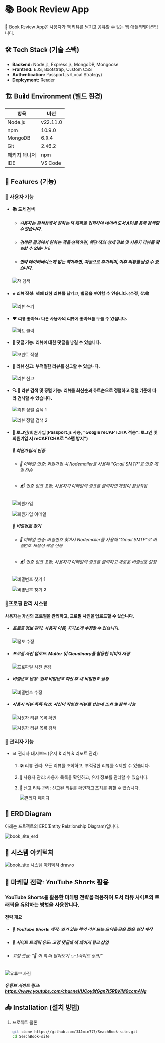 # 📚 Book Review App

🚀 Book Review App은 사용자가 책 리뷰를 남기고 공유할 수 있는 웹 애플리케이션입니다.


## 🛠️ Tech Stack (기술 스택)
- **Backend:** Node.js, Express.js, MongoDB, Mongoose
- **Frontend:** EJS, Bootstrap, Custom CSS
- **Authentication:** Passport.js (Local Strategy)
- **Deployment:** Render


## 🏗 Build Environment (빌드 환경)

| 항목            | 버전 |
|---------------|-----|
| Node.js      | v22.11.0 |
| npm          | 10.9.0 |
| MongoDB      | 6.0.4 |
| Git          | 2.46.2 |
| 패키지 매니저  | npm |
| IDE          | VS Code |


## 📌 Features (기능)
### 🔹 사용자 기능
-  #### 📚 도서 검색
      - ##### 사용자는 검색창에서 원하는 책 제목을 입력하여 네이버 도서 API를 통해 검색할 수 있습니다.
      - ##### 검색된 결과에서 원하는 책을 선택하면, 해당 책의 상세 정보 및 사용자 리뷰를 확인할 수 있습니다.
      - ##### 만약 데이터베이스에 없는 책이라면, 자동으로 추가되며, 이후 리뷰를 남길 수 있습니다.


     ![책 검색](https://github.com/user-attachments/assets/d937cb76-e578-46f6-9f53-923e7b0b4020)


- #### ⭐ 리뷰 작성: 책에 대한 리뷰를 남기고, 별점을 부여할 수 있습니다.(수정, 삭제)

   
     ![리뷰 쓰기](https://github.com/user-attachments/assets/9e10f3b5-6453-49a2-8814-33a1b5803f91)


  
- #### ❤️ 리뷰 좋아요: 다른 사용자의 리뷰에 좋아요를 누를 수 있습니다.


     ![하트 클릭](https://github.com/user-attachments/assets/d357580d-e846-46de-96bd-0654796518b1)


- #### 💬 댓글 기능: 리뷰에 대한 댓글을 남길 수 있습니다.


     ![코멘트 작성](https://github.com/user-attachments/assets/66b22590-ccd0-4417-9204-1e33bc4ca6cb)

  
- #### 🚨 리뷰 신고: 부적절한 리뷰를 신고할 수 있습니다.


     ![리뷰 신고](https://github.com/user-attachments/assets/247d4da4-da81-4078-91f8-d3fd8e2d37da)

  
- #### 🔍 🔄 리뷰 검색 및 정렬 기능: 리뷰를 최신순과 하트순으로 정렬하고 정렬 기준에 따라 검색할 수 있습니다. 


     ![리뷰 정렬 검색 1](https://github.com/user-attachments/assets/635a710a-0553-4b8d-b6cd-d5f1d08b6776)


     ![리뷰 정렬 검색 2](https://github.com/user-attachments/assets/ac49175a-ac1a-4e22-a2fc-bfeff7b87913)

       
- #### 🔐 로그인/회원가입 (Passport.js 사용, "Google reCAPTCHA 적용": 로그인 및 회원가입 시 reCAPTCHA로 "스팸 방지")
     ##### 🔑 회원가입시 인증 
     - ######  📩 이메일 인증: 회원가입 시 Nodemailer를 사용해 "Gmail SMTP"로 인증 메일 전송
     - ###### 📬 인증 링크 포함: 사용자가 이메일의 링크를 클릭하면 계정이 활성화됨


     ![회원가입](https://github.com/user-attachments/assets/45ae8bfd-be55-45fe-ae71-a72a8b897b1e)


     ![회원가입 이메일](https://github.com/user-attachments/assets/004c8ec5-93a5-4613-b0f8-fa9ae423a0ba)


     ##### 🔑 비밀번호 찾기
     - ###### 📩 이메일 인증: 비밀번호 찾기시 Nodemailer를 사용해 "Gmail SMTP"로 비밀번호 재설정 메일 전송
     - ###### 📬 인증 링크 포함: 사용자가 이메일의 링크를 클릭하고 새로운 비밀번호 설정


     ![비밀번호 찾기 1](https://github.com/user-attachments/assets/9af9d4ff-f5fa-4cc7-be30-7ad75c4393e3)

  
     ![비밀번호 찾기 2](https://github.com/user-attachments/assets/c9b0ca74-402c-43a7-9254-3da52bb12ba9)


### 🔹프로필 관리 시스템
   #### 사용자는 자신의 프로필을 관리하고, 프로필 사진을 업로드할 수 있습니다.

   - ##### 프로필 정보 관리: 사용자 이름, 자기소개 수정할 수 있습니다.

     ![정보 수정](https://github.com/user-attachments/assets/6e926b9b-a09f-4f6d-9a51-8f33c2a213e0)

   - ##### 프로필 사진 업로드: Multer 및 Cloudinary를 활용한 이미지 저장

     ![프로파일 사진 변경](https://github.com/user-attachments/assets/f6dd827d-f8b9-46a9-8a72-d36dc6c0741f)

   - ##### 비밀번호 변경: 현재 비밀번호 확인 후 새 비밀번호 설정

     ![비밀번호 수정](https://github.com/user-attachments/assets/6c5acec5-8008-4e93-8432-04d51cdaf425)

   - ##### 사용자 리뷰 목록 확인: 자신이 작성한 리뷰를 한눈에 조회 및 검색 가능

     ![사용자 리뷰 목록 확인](https://github.com/user-attachments/assets/c70b4c84-8365-414c-bab9-b1ffb05e2e39)

     ![사용자 리뷰 목록 검색](https://github.com/user-attachments/assets/206dd165-2582-4426-b7fd-fa38f49ec44b)

     
### 🔹 관리자 기능
- 📊 관리자 대시보드 (유저 & 리뷰 & 리포트 관리)
  1. 🛠 리뷰 관리: 모든 리뷰를 조회하고, 부적절한 리뷰를 삭제할 수 있습니다.
  2. 👤 사용자 관리: 사용자 목록을 확인하고, 유저 정보를 관리할 수 있습니다.
  3. 🚨 신고 리뷰 관리: 신고된 리뷰를 확인하고 조치를 취할 수 있습니다.
 
     ![관리자 페이지](https://github.com/user-attachments/assets/57935669-1ae3-47b7-8c82-37748c96dfd1)

     
## 📌 ERD Diagram
아래는 프로젝트의 ERD(Entity Relationship Diagram)입니다.

![book_site_erd](https://github.com/user-attachments/assets/9d3840fd-b907-44cf-ab4b-7392e73a7467)


## 📌 시스템 아키텍처

![book_site 시스템 아키텍쳐 drawio](https://github.com/user-attachments/assets/50ec2036-21d6-4df4-841e-8bc32d058b2a)


## 📢 마케팅 전략: YouTube Shorts 활용
### YouTube Shorts를 활용한 마케팅 전략을 적용하여 도서 리뷰 사이트의 트래픽을 유입하는 방법을 사용합니다.

#### 전략 개요
- ##### 🎥 YouTube Shorts 제작: 인기 있는 책의 리뷰 또는 요약을 담은 짧은 영상 제작
- ##### 🔗 사이트 트래픽 유도: 고정 댓글에 책 페이지 링크 삽입
- ###### 고정 댓글: "📌 이 책 더 알아보기 👉 [사이트 링크]"

![유튜브 사진](https://github.com/user-attachments/assets/9d3782f5-7a05-4ad3-8ca5-7ddb33ef6c3c)


##### 유튜브 사이트 링크: https://www.youtube.com/channel/UCoyBfGgn7i5RBVlM9ccmANg


## 📥 Installation (설치 방법)
1. 프로젝트 클론
   ```sh
   git clone https://github.com/JJJmin777/SeachBook-site.git
   cd SeachBook-site
